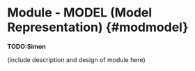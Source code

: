 Module - MODEL (Model Representation) {#modmodel}
==================================

**TODO:Simon**

(include description and design of module here)